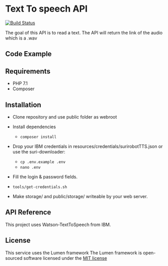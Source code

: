 # Text To speech API

[![Build Status](https://travis-ci.org/suricats/surirobot-api-text-to-speech.svg?branch=master)](https://travis-ci.org/suricats/surirobot-api-text-to-speech)

The goal of this API is to read a text. The API will return the link of the audio which is a .wav

## Code Example

## Requirements

* PHP 7.1
* Composer 

## Installation 

* Clone repository and use public folder as webroot
* Install dependencies
  * `composer install`

* Drop your IBM credentials in resources/credentials/surirobotTTS.json or use the suri-downloader:

  * `cp .env.example .env`
  * `nano .env`

* Fill the login & password fields.
* `tools/get-credentials.sh`

* Make storage/ and public/storage/ writeable by your web server.

## API Reference

This project uses Watson-TextToSpeech from IBM.

## License

This service uses the Lumen framework
The Lumen framework is open-sourced software licensed under the [MIT license](http://opensource.org/licenses/MIT)
